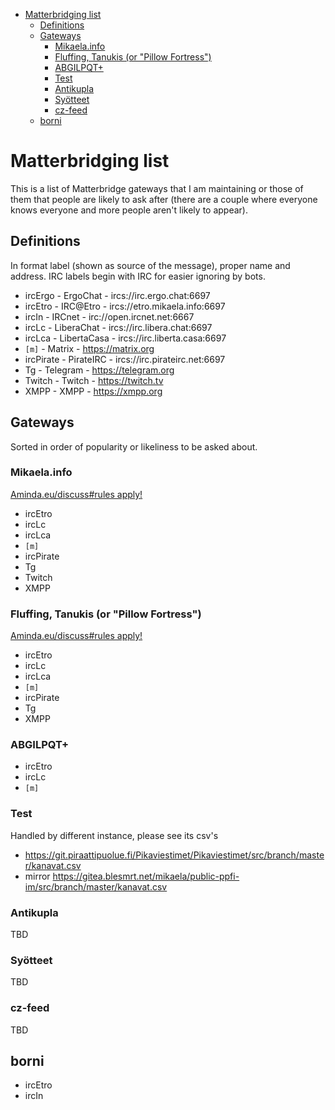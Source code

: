 <!-- @format -->

<!-- START doctoc generated TOC please keep comment here to allow auto update -->
<!-- DON'T EDIT THIS SECTION, INSTEAD RE-RUN doctoc TO UPDATE -->

- [Matterbridging list](#matterbridging-list)
  - [Definitions](#definitions)
  - [Gateways](#gateways)
    - [Mikaela.info](#mikaelainfo)
    - [Fluffing, Tanukis (or "Pillow Fortress")](#fluffing-tanukis-or-pillow-fortress)
    - [ABGILPQT+](#abgilpqt)
    - [Test](#test)
    - [Antikupla](#antikupla)
    - [Syötteet](#sy%C3%B6tteet)
    - [cz-feed](#cz-feed)
  - [borni](#borni)

<!-- END doctoc generated TOC please keep comment here to allow auto update -->

# Matterbridging list

This is a list of Matterbridge gateways that I am maintaining or those of them
that people are likely to ask after (there are a couple where everyone knows
everyone and more people aren't likely to appear).

## Definitions

In format label (shown as source of the message), proper name and address. IRC
labels begin with IRC for easier ignoring by bots.

- ircErgo - ErgoChat - ircs://irc.ergo.chat:6697
- ircEtro - IRC@Etro - ircs://etro.mikaela.info:6697
- ircIn - IRCnet - irc://open.ircnet.net:6667
- ircLc - LiberaChat - ircs://irc.libera.chat:6697
- ircLca - LibertaCasa - ircs://irc.liberta.casa:6697
- `[m]` - Matrix - https://matrix.org
- ircPirate - PirateIRC - ircs://irc.pirateirc.net:6697
- Tg - Telegram - https://telegram.org
- Twitch - Twitch - https://twitch.tv
- XMPP - XMPP - https://xmpp.org

## Gateways

Sorted in order of popularity or likeliness to be asked about.

### Mikaela.info

[Aminda.eu/discuss#rules apply!](https://aminda.eu/discuss#rules)

- ircEtro
- ircLc
- ircLca
- `[m]`
- ircPirate
- Tg
- Twitch
- XMPP

### Fluffing, Tanukis (or "Pillow Fortress")

[Aminda.eu/discuss#rules apply!](https://aminda.eu/discuss#rules)

- ircEtro
- ircLc
- ircLca
- `[m]`
- ircPirate
- Tg
- XMPP

### ABGILPQT+

- ircEtro
- ircLc
- `[m]`

### Test

Handled by different instance, please see its csv's

- https://git.piraattipuolue.fi/Pikaviestimet/Pikaviestimet/src/branch/master/kanavat.csv
- mirror
  https://gitea.blesmrt.net/mikaela/public-ppfi-im/src/branch/master/kanavat.csv

### Antikupla

TBD

### Syötteet

TBD

### cz-feed

TBD

## borni

- ircEtro
- ircIn
